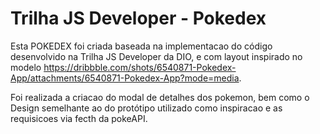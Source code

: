 # Trilha JS Developer - Pokedex

Esta POKEDEX foi criada baseada na implementacao do código desenvolvido na Trilha JS Developer da DIO, e com layout inspirado no modelo https://dribbble.com/shots/6540871-Pokedex-App/attachments/6540871-Pokedex-App?mode=media.

Foi realizada a criacao do modal de detalhes dos pokemon, bem como o Design semelhante ao do protótipo utilizado como inspiracao e as requisicoes via fecth da pokeAPI.

